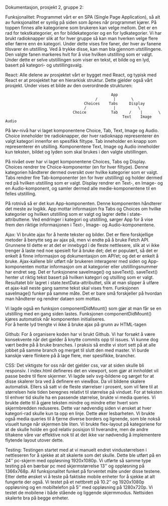 Dokumentasjon, prosjekt 2, gruppe 2:

Funksjonalitet:
Programmet vårt er en SPA (Single Page Application), så alt av funksjonalitet er synlig på siden som åpnes når programmet kjører. På toppen finnes alle kategoriene som brukeren kan velge mellom. Det er en rad for tekstkategorier, en for bildekategorier og en for lydkategorier. Vi har brukt radioknapper slik at for hver gruppe så kan man hverken velge flere eller færre enn én kategori. Under dette vises fire faner, der hver av fanene tilsvarer én utstilling. Ved å trykke disse, kan man bla gjennom utstillingene. Den valgte fanen markeres hvit for å vise hvilken utstilling som er valgt.
Under dette er selve utstillingen som viser en tekst, et bilde og en lyd, basert på kategori- og utstillingsvalg.

React:
Alle delene av prosjektet vårt er bygget med React, og typisk med React er at prosjektet har en hierarkisk struktur. Dette gjelder også vårt prosjekt. Under vises et bilde av den overordnede strukturen:

                                                   App
                                            /       |       \
                                       Choices    Tabs     Display
                                       /            |          \ 
                                  Choice           Tab     /    |       \ 
                                                        Text    Image   Audio
  
På løv-nivå har vi laget komponentene Choice, Tab, Text, Image og Audio. Choice inneholder tre radioknapper, der hver radioknapp representerer én valgt kategori innenfor en spesifikk filtype. Tab inneholder en knapp som representerer én utsilling. Komponentene Text, Image og Audio inneholder kun teksten, bildet og lyden som skal brukes i den valgte utstillingen.

På nivået over har vi laget komponentene Choices, Tabs og Display. Choices rendrer tre Choice-komponenter (en for hver filtype). Denne kategorien håndterer dermed oversikt over hvilke kategorier som er valgt.  Tabs rendrer fire Tab-komponenter (en for hver utstilling) og holder dermed red på hvilken utstilling som er valgt. Display rendrer en Text-, en Image- og en Audio-komponent, og samler dermed alle medie-komponentene til en felles utstilling.

På rotnivå så er det kun App-komponenten. Denne komponenten håndterer det meste av logikk. App mottar informasjon fra Tabs og Choices om hvilke kategorier og hvilken utstilling som er valgt og lagrer dette i state-attributtene. Ved endringer i kategori og utstilling, sørger App for å vise frem den riktige informasjonen i Text-, Image- og Audio-komponentene.

Ajax:
Vi brukte ajax for å hente tekster og bilder. Det er flere forskjellige metoder å benytte seg av ajax på, men vi endte på å bruke Fetch API. Grunnene til dette er at det er innebygd i de fleste nettlesere, slik at vi ikke trenger å laste ned noe spesielt for å bruke det; det er populært, så det er enkelt å finne informasjon og dokumentasjon om API’et; og det er enkelt å bruke.
Ajax-kallene blir utført når brukeren interagerer med siden og App-komponenten mottar informasjon om at kategorier eller utstillingsnummer har endret seg. Det er funksjonene saveImage() og saveText(). saveText() henter ut riktig tekst basert på hvilken kategori og utsilling som er valgt. Resultatet blir lagret i state.textData-attributtet, slik at man slipper å utføre et ajax-kall neste gang samme tekst skal vises frem. Funksjonen saveImage() funker på samme måte. Det er bare små forskjeller på hvordan man håndterer og rendrer dataen som mottas.

Vi lagde også en funksjon componentDidMount() som gjør at man får se en utstilling med en gang siden lastes. Funksjonen componentDidMount() kjøres automatisk når komponenten initialiseres.  
For å hente lyd trengte vi ikke å bruke ajax på grunn av HTML-tagen <audio/>. Lydene blir også automatisk lagret i cache hos nettleser, så det var heller ikke nødvendig å lagre disse manuelt.

Github:
For å organisere koden har vi brukt Github. Vi har forsøkt å være konsekvente når det gjelder å knytte commits opp til issues. Vi kunne dog vært bedre på å bruke branches. I praksis så endte vi stort sett på at alle jobbet på samme branch og merget til slutt den med master. Vi burde kanskje være flinkere på å lage flere, mer spesifikke, brancher.

CSS:
Det viktigste for oss når det gjelder css, var at siden skulle bli responsiv. I index.html defineres det en viewport, som gjør at innholdet vil passe bedre til flere skjermer. Vi lagde selv svg-bildene og sørget for at disse skalerer bra ved å definere en viewBox. Da vil bildene skalere automatisk. Ellers så satt vi de fleste størrelser i prosent, som vil føre til at størrelsen hele tiden beregnes relativt til størrelse på vinduet. For at teksten til enhver tid skulle ha en passende størrelse, brukte vi media queries. Vi brukte dette til å gjøre teksten mindre og mindre etter hvert som skjermbredden reduseres. Dette var nødvendig siden vi ønsket at hver kategori-rad skulle kun ta opp en linje. Dette øker lesbarheten. Vi brukte også media queries til å fjerne diverse borders og lignende, som ble nokså visuelt tunge når skjermen ble liten. Vi brukte flex-layout på kategoriene for at de skulle holde en god relativ posisjon til hverandre, men de andre tiltakene våre var effektive nok til at det ikke var nødvendig å implementere flytende layout utover dette.

Testing:
Testingen startet med at vi manuelt endret vindustørrelsen i nettleseren for å sjekke at alt skalerte som det skulle. Dette ble utført på en 24’’ pc-skjerm med oppløsning 1920x1080p. Vi utførte så samme type testing på en bærbar pc med skjermstørrelse 13’’ og oppløsning på 1366x768p. All funksjonalitet funket på forventet måte under disse testene. Etter dette ønsket vi å teste på faktiske mobile enheter for å sjekke at alt fungerte der også. Vi testet på et nettbrett på 10.2’’ og 1920x1080p oppløsning og en mobiltelefon på 5’’ med oppløsning på 1280x720p. Vi testet de mobilene i både stående og liggende skjermmodus. Nettsiden skalerte bra på begge enheter.
